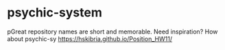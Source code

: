 # psychic-system
pGreat repository names are short and memorable. Need inspiration? How about psychic-sy
https://hskibria.github.io/Position_HW11/
